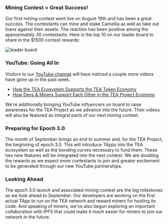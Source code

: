 ### Mining Contest = Great Success!
Our first mining contest went live on August 19th and has been a great success. The contestants can mine and stake Camellia as well as take out loans against their assets. The reaction has been positive among the approximately 30 contestants. Here is the top 10 on our leader board to share in the $1500 contest rewards:

![leader board](https://user-images.githubusercontent.com/86096370/131166980-e40f5606-8d94-4037-9a01-b26c26b3c25c.png?raw=true)

### YouTube: Going All In
Visitors to our [YouTube channel](https://www.youtube.com/channel/UChYmd52JIe0zTdIdXHLK7WQ) will have noticed a couple more videos have gone up in the past week.
- [How the TEA Ecosystem Supports the TEA Token Economy](https://www.youtube.com/watch?v=qnZAsosHOTo)
- [How Devs & Miners Support Each Other in the TEA Project Economy](https://www.youtube.com/watch?v=WUV_SVMTgT0)

We're additionally bringing YouTube influencers on board to raise awareness for the TEA Project as we advance into the future. Their videos will also be featured as integral parts of our next mining contest.

### Preparing for Epoch 3.0
The month of September brings an end to summer and, for the TEA Project, the beginning of epoch 3.0. This will introduce TApps into the TEA ecosystem as well as the bonding curves necessary to fund them. These two new features will be integrated into the next contest. We are doubling the rewards as we expect more contestants to join and greater excitement to be generated through our new YouTube partnerships.

### Looking Ahead
The epoch 3.0 launch and associated mining contest are the big milestones as we look ahead to September. Our developers are working on the first actual TApp to run on the TEA network and reward miners for hosting its code. And speaking of miners, we've also begun exploring an important collaboration with IPFS that could make it much easier for miners to join our network in the future.